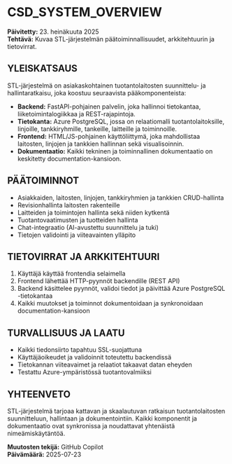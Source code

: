 # CSD_SYSTEM_OVERVIEW

**Päivitetty:** 23. heinäkuuta 2025  
**Tehtävä:** Kuvaa STL-järjestelmän päätoiminnallisuudet, arkkitehtuurin ja tietovirrat.

## YLEISKATSAUS

STL-järjestelmä on asiakaskohtainen tuotantolaitosten suunnittelu- ja hallintaratkaisu, joka koostuu seuraavista pääkomponenteista:

- **Backend:** FastAPI-pohjainen palvelin, joka hallinnoi tietokantaa, liiketoimintalogiikkaa ja REST-rajapintoja.
- **Tietokanta:** Azure PostgreSQL, jossa on relaatiomalli tuotantolaitoksille, linjoille, tankkiryhmille, tankeille, laitteille ja toiminnoille.
- **Frontend:** HTML/JS-pohjainen käyttöliittymä, joka mahdollistaa laitosten, linjojen ja tankkien hallinnan sekä visualisoinnin.
- **Dokumentaatio:** Kaikki tekninen ja toiminnallinen dokumentaatio on keskitetty documentation-kansioon.

## PÄÄTOIMINNOT

- Asiakkaiden, laitosten, linjojen, tankkiryhmien ja tankkien CRUD-hallinta
- Revisionhallinta laitosten rakenteille
- Laitteiden ja toimintojen hallinta sekä niiden kytkentä
- Tuotantovaatimusten ja tuotteiden hallinta
- Chat-integraatio (AI-avustettu suunnittelu ja tuki)
- Tietojen validointi ja viiteavainten ylläpito

## TIETOVIRRAT JA ARKKITEHTUURI

1. Käyttäjä käyttää frontendia selaimella
2. Frontend lähettää HTTP-pyynnöt backendille (REST API)
3. Backend käsittelee pyynnöt, validoi tiedot ja päivittää Azure PostgreSQL -tietokantaa
4. Kaikki muutokset ja toiminnot dokumentoidaan ja synkronoidaan documentation-kansioon

## TURVALLISUUS JA LAATU

- Kaikki tiedonsiirto tapahtuu SSL-suojattuna
- Käyttäjäoikeudet ja validoinnit toteutettu backendissä
- Tietokannan viiteavaimet ja relaatiot takaavat datan eheyden
- Testattu Azure-ympäristössä tuotantovalmiiksi

## YHTEENVETO

STL-järjestelmä tarjoaa kattavan ja skaalautuvan ratkaisun tuotantolaitosten suunnitteluun, hallintaan ja dokumentointiin. Kaikki komponentit ja dokumentaatio ovat synkronissa ja noudattavat yhtenäistä nimeämiskäytäntöä.

**Muutosten tekijä:** GitHub Copilot  
**Päivämäärä:** 2025-07-23
